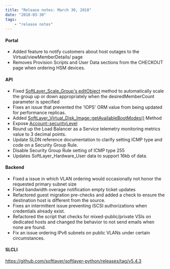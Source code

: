 ```yaml
---
title: "Release notes: March 30, 2018"
date: "2018-03-30"
tags:
    - "release notes"
---
```



#### Portal
- Added feature to notify customers about host outages to the Virtual/viewMemberDetails/ page
- Removes Provision Scripts and User Data sections from the CHECKOUT page when ordering HSM devices.


#### API
- Fixed [SoftLayer_Scale_Group's editObject](https://softlayer.github.io/reference/services/SoftLayer_Scale_Group/editObject/) method to automatically scale the group up or down appropriately when the desiredMemberCount parameter is specified
- Fixes an issue that prevented the 'IOPS' ORM value from being updated for performance replicas.
- Added [SoftLayer_Virtual_Disk_Image::getAvailableBootModes()](https://softlayer.github.io/reference/services/SoftLayer_Virtual_Disk_Image/getAvailableBootModes/) Method
- Expose [Account::securityLevel](https://softlayer.github.io/reference/datatypes/SoftLayer_Account/#securityLevel)
- Round up the Load Balancer as a Service telemetry monitoring metrics value to 3 decimal points.
- Update SLDN reference documentation to clarify setting ICMP type and code on a Security Group Rule.
- Disable Security Group Rule setting of ICMP type 255
- Updates SoftLayer_Hardware_User data to support 16kb of data.

#### Backend
- Fixed a issue in which VLAN ordering would occasionally not honor the requested primary subnet size
- Fixed bandwidth overage notification empty ticket updates
- Refactored guest migration pre-checks and added a check to ensure the destination host is different from the source.
- Fixes an intermittent issue preventing iSCSI authorizations when credentials already exist.
- Refactored the script that checks for mixed-public/private VSIs on dedicated hosts and changed the behavior to not send emails when none are found.
- Fix an issue ordering IPv6 subnets on public VLANs under certain circumstances.

#### SLCLI
https://github.com/softlayer/softlayer-python/releases/tag/v5.4.3
